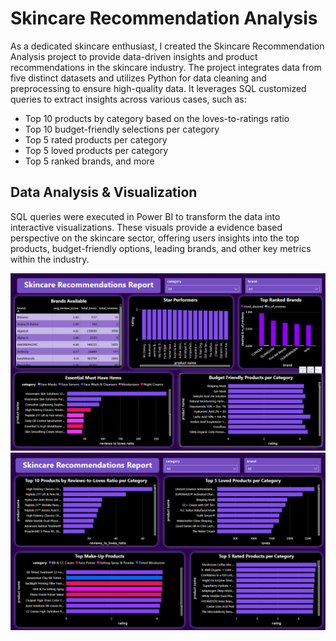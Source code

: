 # Skincare Recommendation Analysis
As a dedicated skincare enthusiast, I created the Skincare Recommendation Analysis project to provide data-driven insights and product recommendations in the skincare industry.
The project integrates data from five distinct datasets and utilizes Python for data cleaning and preprocessing to ensure high-quality data. It leverages SQL customized queries to extract insights across various cases, such as:
- Top 10 products by category based on the loves-to-ratings ratio
- Top 10 budget-friendly selections per category
- Top 5 rated products per category
- Top 5 loved products per category
- Top 5 ranked brands, and more

## Data Analysis & Visualization
SQL queries were executed in Power BI to transform the data into interactive visualizations. These visuals provide a evidence based perspective on the skincare sector, offering users insights into the top products, budget-friendly options, leading brands, and other key metrics within the industry.

![Screenshot](page1_dashboard.png)
![Screenshot](page2_dashboard.png)

